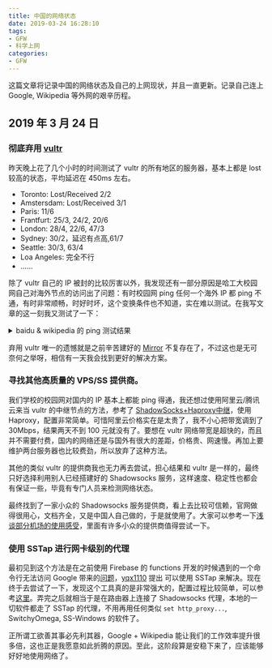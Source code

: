```yaml
---
title: 中国的网络状态
date: 2019-03-24 16:28:10
tags:
- GFW
- 科学上网
categories:
- GFW
---
```


这篇文章将记录中国的网络状态及自己的上网现状，并且一直更新。记录自己连上 Google, Wikipedia 等外网的艰辛历程。

<!-- more -->

## 2019 年 3 月 24 日

### 彻底弃用 [vultr](https://www.vultr.com/?ref=7200829)

昨天晚上花了几个小时的时间测试了 vultr 的所有地区的服务器，基本上都是 lost 较高的状态，平均延迟在 450ms 左右。

- Toronto: Lost/Received 2/2
- Amstersdam: Lost/Received 3/1
- Paris: 11/6
- Frantfurt: 25/3, 24/2, 20/6
- London: 28/4, 22/6, 47/3
- Sydney: 30/2，延迟有点高,61/7
- Seattle: 30/3, 63/4
- Loa Angeles: 完全不行
- ……

除了 vultr 自己的 IP 被封的比较厉害以外，我发现还有一部分原因是哈工大校园网自己对海外节点的访问出了问题：有时校园网 ping 任何一个海外 IP 都 ping 不通，有时非常顺畅，时好时坏，这个变换条件也不知道，实在难以测试。在我写文章的这一刻我又测试了一下：

<details><summary>baidu & wikipedia 的 ping 测试结果</summary>

```cmd
C:\Users\Doraeming>ping baidu.com

Pinging baidu.com [220.181.57.216] with 32 bytes of data:
Reply from 220.181.57.216: bytes=32 time=29ms TTL=49
Reply from 220.181.57.216: bytes=32 time=29ms TTL=49
Reply from 220.181.57.216: bytes=32 time=32ms TTL=49
Reply from 220.181.57.216: bytes=32 time=28ms TTL=49

Ping statistics for 220.181.57.216:
    Packets: Sent = 4, Received = 4, Lost = 0 (0% loss),
Approximate round trip times in milli-seconds:
    Minimum = 28ms, Maximum = 32ms, Average = 29ms

C:\Users\Doraeming>ping en.wikipedia.org

Pinging en.wikipedia.org [208.80.154.224] with 32 bytes of data:
Request timed out.
Request timed out.
Request timed out.
Request timed out.

Ping statistics for 208.80.154.224:
    Packets: Sent = 4, Received = 0, Lost = 4 (100% loss),

C:\Users\Doraeming>ping en.wikipedia.org

Pinging en.wikipedia.org [198.35.26.96] with 32 bytes of data:
Request timed out.
Reply from 198.35.26.96: bytes=32 time=299ms TTL=46
Reply from 198.35.26.96: bytes=32 time=300ms TTL=46
Reply from 198.35.26.96: bytes=32 time=298ms TTL=46

Ping statistics for 198.35.26.96:
    Packets: Sent = 4, Received = 3, Lost = 1 (25% loss),
Approximate round trip times in milli-seconds:
    Minimum = 298ms, Maximum = 300ms, Average = 299ms

```

</details>

弃用 vultr 唯一的遗憾就是之前辛苦建好的 [Mirror](https://github.com/upupming/Mirror) 不复存在了，不过这也是无可奈何之举呀，相信有一天我会找到更好的解决方案。

### 寻找其他高质量的 VPS/SS 提供商。

我们学校的校园网对国内的 IP 基本上都能 ping 得通，我还想过使用阿里云/腾讯云来当 vultr 的中继节点的方法，参考了 [ShadowSocks+Haproxy中继](http://sjq597.github.io/2018/05/22/ShadowSocks-Haproxy%E4%B8%AD%E7%BB%A7/)，使用 Haproxy，配置非常简单。可惜阿里云价格实在是太贵了，我不小心把带宽调到了 30Mbps，结果两天不到 100 元就没有了。要想在 vultr 网络带宽是超快的，而且并不需要付费，国内的网络还是与国外有很大的差距，价格贵、网速慢。再加上要维护两台服务器也比较费劲，所以放弃了这种方法。

其他的类似 vultr 的提供商我也无力再去尝试，担心结果和 vultr 是一样的，最终只好选择利用别人已经搭建好的 Shadowsocks 服务，这样速度、稳定性也都会有保证一些，毕竟有专门人员来检测网络状态。

最终找到了一家小众的 Shadowsocks 服务提供商，看上去比较可信赖，官网做得很用心，文档齐全，又是中国人自己做的，于是就使用了。大家可以参考一下[浅谈部分机场的使用感受](http://387089.blogspot.com/2018/09/ssssr.html)，里面有许多小众的提供商值得尝试一下。

### 使用 SSTap 进行网卡级别的代理

最初见到这个方法是在之前使用 Firebase 的 functions 开发的时候遇到的一个命令行无法访问 Google 带来的[问题](https://github.com/firebase/firebase-tools/issues/155)，[yqx1110](https://github.com/yqx1110) 提出 可以使用 SSTap 来解决。现在终于去尝试了一下，发现这个工具真的是非常强大的，配置过程比较简单，可以参考[这里](https://www.ccava.cc/2731.html)。弄完之后就相当于是在路由器上连接了 Shadowsocks 代理，本地的一切软件都走了 SSTap 的代理，不用再用任何类似 `set http_proxy...`, SwitchyOmega, SS-Windows 的软件了。

正所谓工欲善其事必先利其器，Google + Wikipedia 能让我们的工作效率提升很多倍，这也正是我愿意如此折腾的原因。至此，这阶段算是安稳下来了，应该能够好好地使用网络了。